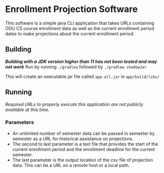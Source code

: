 # Enrollment Projection Software
This software is a simple java CLI application that takes URLs containing ODU CS course enrollment data as well as the current enrollment period dates to make projections about the current enrollment period. 

## Building 
***Building with a JDK version higher than 11 has not been tested and may not work***
Run by running `./gradlew` followed by `./gradlew shadowJar`

This will create an executable jar file called `app-all.jar` in `app/build/libs/`

## Running
*Required URLs to properly execute this application are not publicly available at this time.*

### Parameters
- An unlimited number of semester data can be passed in semester by semester as a URL for historical assistance on projections. 
- The second to last parameter is a text file that provides the start of the current enrollment period and the enrollment deadline for the current semester.
- The last parameter is the output location of the csv file of projection data. This can be a URL on a remote host or a local path.

